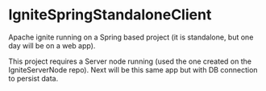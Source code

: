 # IgniteSpringStandaloneClient
Apache ignite running on a Spring based project (it is standalone, but one day will be on a web app).

This project requires a Server node running (used the one created on the IgniteServerNode repo).
Next will be this same app but with DB connection to persist data.
